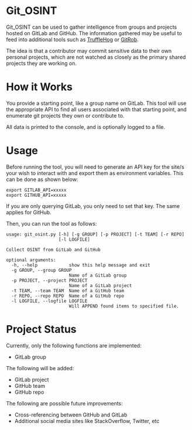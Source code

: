 # Git_OSINT

Git_OSINT can be used to gather intelligence from groups and projects hosted on GitLab and GitHub. The information gathered may be useful to feed into additional tools such as [TruffleHog](https://github.com/dxa4481/truffleHog) or [GitRob](https://github.com/michenriksen/gitrob).

The idea is that a contributor may commit sensitive data to their own personal projects, which are not watched as closely as the primary shared projects they are working on.

# How it Works
You provide a starting point, like a group name on GitLab. This tool will use the appropriate API to find all users associated with that starting point, and enumerate git projects they own or contribute to.

All data is printed to the console, and is optionally logged to a file.

# Usage
Before running the tool, you will need to generate an API key for the site/s your wish to interact with and export them as environment variables. This can be done as shown below:

```
export GITLAB_API=xxxxx
export GITHUB_API=xxxxx
```

If you are only querying GitLab, you only need to set that key. The same applies for GitHub.

Then, you can run the tool as follows:

```
usage: git_osint.py [-h] [-g GROUP] [-p PROJECT] [-t TEAM] [-r REPO]
                    [-l LOGFILE]

Collect OSINT from GitLab and GitHub

optional arguments:
  -h, --help            show this help message and exit
  -g GROUP, --group GROUP
                        Name of a GitLab group
  -p PROJECT, --project PROJECT
                        Name of a GitLab project
  -t TEAM, --team TEAM  Name of a GitHub team
  -r REPO, --repo REPO  Name of a GitHub repo
  -l LOGFILE, --logfile LOGFILE
                        Will APPEND found items to specified file.
```

# Project Status
Currently, only the following functions are implemented:
- GitLab group

The following will be added:
- GitLab project
- GitHub team
- GitHub repo

The following are possible future improvements:
- Cross-referencing between GitHub and GitLab
- Additional social media sites like StackOverflow, Twitter, etc
